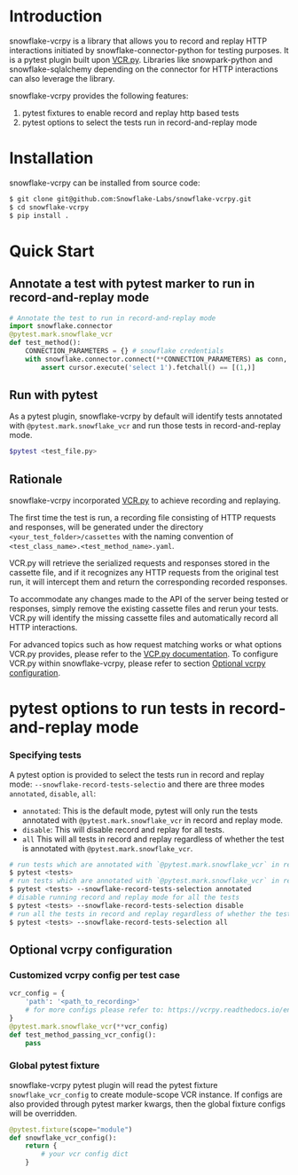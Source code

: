 # Introduction

snowflake-vcrpy is a library that allows you to record and replay HTTP interactions initiated by
snowflake-connector-python for testing purposes. It is a pytest plugin built upon [VCR.py][vcrpy].
Libraries like snowpark-python and snowflake-sqlalchemy depending
on the connector for HTTP interactions can also leverage the library.

snowflake-vcrpy provides the following features:

1. pytest fixtures to enable record and replay http based tests
2. pytest options to select the tests run in record-and-replay mode


# Installation

snowflake-vcrpy can be installed from source code:

```bash
$ git clone git@github.com:Snowflake-Labs/snowflake-vcrpy.git
$ cd snowflake-vcrpy
$ pip install .
```

# Quick Start

## Annotate a test with pytest marker to run in record-and-replay mode

```python
# Annotate the test to run in record-and-replay mode
import snowflake.connector
@pytest.mark.snowflake_vcr
def test_method():
    CONNECTION_PARAMETERS = {} # snowflake credentials
    with snowflake.connector.connect(**CONNECTION_PARAMETERS) as conn, conn.cursor() as cursor:
        assert cursor.execute('select 1').fetchall() == [(1,)]
```


## Run with pytest

As a pytest plugin, snowflake-vcrpy by default will identify tests annotated with `@pytest.mark.snowflake_vcr`
and run those tests in record-and-replay mode.

```bash
$pytest <test_file.py>
```

## Rationale

snowflake-vcrpy incorporated [VCR.py][vcrpy] to achieve recording and replaying.

The first time the test is run, a recording file consisting of HTTP requests and responses, will be generated under the directory `<your_test_folder>/cassettes` with the naming convention of `<test_class_name>.<test_method_name>.yaml`.

VCR.py will retrieve the serialized requests and responses stored in the cassette file, and if it recognizes any HTTP requests from the original test run, it will intercept them and return the corresponding recorded responses.

To accommodate any changes made to the API of the server being tested or responses, simply remove the existing cassette files and rerun your tests. VCR.py will identify the missing cassette files and automatically record all HTTP interactions.

For advanced topics such as how request matching works or what options VCR.py provides, please refer to the [VCP.py documentation][vcrpy-doc]. To configure VCR.py within snowflake-vcrpy, please refer to section [Optional vcrpy configuration](#optional-vcrpy-configuration).

# pytest options to run tests in record-and-replay mode


### Specifying tests

A pytest option is provided to select the tests run in record and replay mode: `--snowflake-record-tests-selectio` and there are three modes `annotated`, `disable`, `all`:

- `annotated`: This is the default mode, pytest will only run the tests annotated with `@pytest.mark.snowflake_vcr` in record and replay mode.
- `disable`: This will disable record and replay for all tests.
- `all` This will all tests in record and replay regardless of whether the test is annotated with `@pytest.mark.snowflake_vcr`.

```bash
# run tests which are annotated with `@pytest.mark.snowflake_vcr` in record and replay, this is the default mode
$ pytest <tests>
# run tests which are annotated with `@pytest.mark.snowflake_vcr` in record and replay, with explicitly setting the default mode
$ pytest <tests> --snowflake-record-tests-selection annotated
# disable running record and replay mode for all the tests
$ pytest <tests> --snowflake-record-tests-selection disable
# run all the tests in record and replay regardless of whether the tests are being annotated with `@pytest.mark.snowflake_vcr`
$ pytest <tests> --snowflake-record-tests-selection all
```


## Optional vcrpy configuration

### Customized vcrpy config per test case

```python
vcr_config = {
    'path': '<path_to_recording>'
    # for more configs please refer to: https://vcrpy.readthedocs.io/en/latest/configuration.html
}
@pytest.mark.snowflake_vcr(**vcr_config)
def test_method_passing_vcr_config():
    pass
```

### Global pytest fixture

snowflake-vcrpy pytest plugin will read the pytest fixture `snowflake_vcr_config` to create module-scope
VCR instance. If configs are also provided through pytest marker kwargs, then
the global fixture configs will be overridden.

```python
@pytest.fixture(scope="module")
def snowflake_vcr_config():
    return {
        # your vcr config dict
    }
```


<!-- LINKS -->
[vcrpy]: https://github.com/kevin1024/vcrpy
[vcrpy-doc]: https://vcrpy.readthedocs.io/en/latest/index.html
